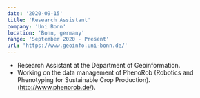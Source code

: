 ```yaml
---
date: '2020-09-15'
title: 'Research Assistant'
company: 'Uni Bonn'
location: 'Bonn, germany'
range: 'September 2020 - Present'
url: 'https://www.geoinfo.uni-bonn.de/'
---
```


- Research Assistant at the Department of Geoinformation.
- Working on the data management of PhenoRob (Robotics and Phenotyping for Sustainable Crop Production). (http://www.phenorob.de/).
